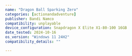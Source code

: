 ```yaml
---
name: "Dragon Ball Sparking Zero"
categories: [actionandadventure]
publisher: Bandi Namco
compatibility: unplayable
device_configuration: Snapdragon X Elite X1-80-100 16GB
date_tested: 2024-10-16
os_version: "Windows 11 24H2"
compatibility_details: ""

---
```

